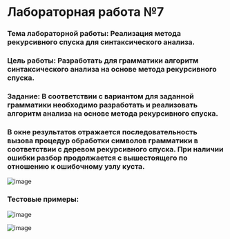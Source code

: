 # Лабораторная работа №7

### Тема лабораторной работы: Реализация метода рекурсивного спуска для синтаксического анализа.

### Цель работы: Разработать для грамматики алгоритм синтаксического анализа на основе метода рекурсивного спуска.

### Задание: В соответствии с вариантом для заданной грамматики необходимо разработать и реализовать алгоритм анализа на основе метода рекурсивного спуска.

### В окне результатов отражается последовательность вызова процедур обработки символов грамматики в соответствии с деревом рекурсивного спуска. При наличии ошибки разбор продолжается с вышестоящего по отношению к ошибочному узлу куста. 

 
![image](https://github.com/YanaAnufrieva/Text-editor/assets/108725129/e532a37a-38b3-4589-85a6-cc1678103ada)


### Тестовые примеры: 

![image](https://github.com/YanaAnufrieva/Text-editor/assets/108725129/be43f996-198a-4644-ad6c-3508dc7935f3)


![image](https://github.com/YanaAnufrieva/Text-editor/assets/108725129/3d08475c-5a50-4bf2-9fc7-d4c68cc502c6)
